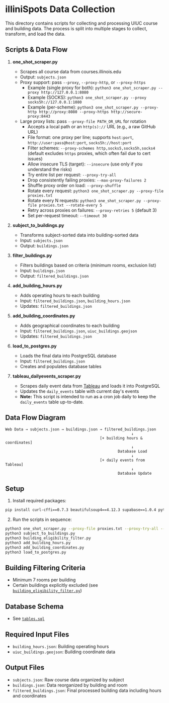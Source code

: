 # illiniSpots Data Collection

This directory contains scripts for collecting and processing UIUC course and building data. The process is split into multiple stages to collect, transform, and load the data.

## Scripts & Data Flow

1. **one_shot_scraper.py**

   - Scrapes all course data from courses.illinois.edu
   - Output: `subjects.json`
   - Proxy support: pass `--proxy`, `--proxy-http`, or `--proxy-https`
     - Example (single proxy for both): `python3 one_shot_scraper.py --proxy http://127.0.0.1:8080`
     - Example (SOCKS): `python3 one_shot_scraper.py --proxy socks5h://127.0.0.1:1080`
     - Example (per-scheme): `python3 one_shot_scraper.py --proxy-http http://proxy:8080 --proxy-https http://secure-proxy:8443`
   - Large proxy lists: pass `--proxy-file PATH_OR_URL` for rotation
     - Accepts a local path or an `http(s)://` URL (e.g., a raw GitHub URL)
     - File format: one proxy per line; supports `host:port`, `http://user:pass@host:port`, `socks5h://host:port`
     - Filter schemes: `--proxy-schemes http,socks5,socks5h,socks4` (default excludes `https` proxies, which often fail due to cert issues)
     - Allow insecure TLS (target): `--insecure` (use only if you understand the risks)
     - Try entire list per request: `--proxy-try-all`
     - Drop consistently failing proxies: `--max-proxy-failures 2`
     - Shuffle proxy order on load: `--proxy-shuffle`
     - Rotate every request: `python3 one_shot_scraper.py --proxy-file proxies.txt`
     - Rotate every N requests: `python3 one_shot_scraper.py --proxy-file proxies.txt --rotate-every 5`
     - Retry across proxies on failures: `--proxy-retries 5` (default 3)
     - Set per-request timeout: `--timeout 30`

2. **subject_to_buildings.py**

   - Transforms subject-sorted data into building-sorted data
   - Input: `subjects.json`
   - Output: `buildings.json`

3. **filter_buildings.py**

   - Filters buildings based on criteria (minimum rooms, exclusion list)
   - Input: `buildings.json`
   - Output: `filtered_buildings.json`

4. **add_building_hours.py**

   - Adds operating hours to each building
   - Input: `filtered_buildings.json`, `building_hours.json`
   - Updates: `filtered_buildings.json`

5. **add_building_coordinates.py**

   - Adds geographical coordinates to each building
   - Input: `filtered_buildings.json`, `uiuc_buildings.geojson`
   - Updates: `filtered_buildings.json`

6. **load_to_postgres.py**

   - Loads the final data into PostgreSQL database
   - Input: `filtered_buildings.json`
   - Creates and populates database tables

7. **tableau_dailyevents_scraper.py**
   - Scrapes daily event data from [Tableau](https://tableau.admin.uillinois.edu/views/DailyEventSummary/DailyEvents) and loads it into PostgreSQL
   - Updates the `daily_events` table with current day's events
   - **Note:** This script is intended to run as a cron job daily to keep the `daily_events` table up-to-date.

## Data Flow Diagram

```
Web Data → subjects.json → buildings.json → filtered_buildings.json
                                                        ↓
                                          [+ building hours & coordinates]
                                                        ↓
                                                  Database Load
                                                        ↓
                                          [+ daily events from Tableau]
                                                        ↓
                                                  Database Update
```

## Setup

1. Install required packages:

```bash
pip install curl-cffi==0.7.3 beautifulsoup4==4.12.3 supabase==1.0.4 python-dotenv==1.0.0 selenium==4.27.1 selenium-wire==5.1.0
```

2. Run the scripts in sequence:

```bash
python3 one_shot_scraper.py --proxy-file proxies.txt --proxy-try-all --max-proxy-failures 2 --rotate-every 3 -v
python3 subject_to_buildings.py
python3 building_eligibility_filter.py
python3 add_building_hours.py
python3 add_building_coordinates.py
python3 load_to_postgres.py
```

## Building Filtering Criteria

- Minimum 7 rooms per building
- Certain buildings explicitly excluded (see [`building_eligibility_filter.py`](data-pipeline/building_eligibility_filter.py))

## Database Schema

- See [`tables.sql`](database/schema/tables.sql)

## Required Input Files

- `building_hours.json`: Building operating hours
- `uiuc_buildings.geojson`: Building coordinate data

## Output Files

- `subjects.json`: Raw course data organized by subject
- `buildings.json`: Data reorganized by building and room
- `filtered_buildings.json`: Final processed building data including hours and coordinates
